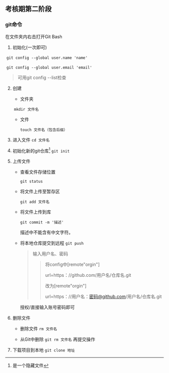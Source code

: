 ## 考核期第二阶段

### git命令

在文件夹内右击打开Git Bash

1. 初始化(一次即可)

​      `git config --global user.name 'name'`

​      `git config --global user.email 'email'`

> 可用git config --list检查

2. 创建       

   * 文件夹
   
   ​       `mkdir 文件名`
   
   * 文件
   
     `touch 文件名（包含后缀）`
   
3. 进入文件
   `cd 文件名`

4. 初始化新的git仓库[^1]
   `git init`

   [^1]:是一个隐藏文件

5. 上传文件

   * 查看文件存储位置

     `git status`

   * 将文件上传至暂存区

     `git add 文件名`

   * 将文件上传到库
   
     `git commit -m '描述'`
     
     描述中不能含有中文字符。
     
   * 将本地仓库提交到远程
     `git push`
   
     > 输入用户名、密码
     >
     > > 将config中[remote"orgin"]
     > >
     > > url=https：//github.com/用户名/仓库名.git
     > >
     > > 改为[remote"orgin"]
     > >
     > > url=https：//用户名：密码@github.com/用户名/仓库名.git
     
     授权/直接输入账号密码即可
   
6. 删除文件
   * 删除文件
     `rm 文件名`
   
   * 从Git中删除
   `git rm 文件名`
   再提交操作
   
7. 下载项目到本地
   `git clone 地址`
   
   
   